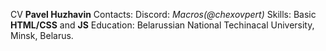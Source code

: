 CV
**Pavel Huzhavin**
Contacts:
Discord: *Macros(@chexovpert)*
Skills: Basic **HTML/CSS** and **JS**
Education: Belarussian National Techinacal University, Minsk, Belarus.
